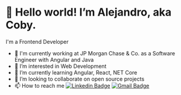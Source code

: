 # 👋 Hello world! I’m Alejandro, aka Coby. 
I'm a Frontend Developer
-  🔭 I'm currently working at JP Morgan Chase & Co. as a Software Engineer with Angular and Java
- 👀 I’m interested in Web Development
- 🌱 I’m currently learning Angular, React, NET Core
- 💞️ I’m looking to collaborate on open source projects
- 📫 How to reach me [![Linkedin Badge](https://img.shields.io/badge/--blue?style=flat&logo=Linkedin&logoColor=white&link=https://www.linkedin.com/in/alejandroxacosta/)](https://www.linkedin.com/in/alejandroxacosta/)
[![Gmail Badge](https://img.shields.io/badge/-red?style=flat&logo=Gmail&logoColor=white&link=mailto:acostaxalejandro@gmail.com)](mailto:acostaxalejandro@gmail.com)


<!---
CobyBoy/CobyBoy is a ✨ special ✨ repository because its `README.md` (this file) appears on your GitHub profile.
You can click the Preview link to take a look at your changes.
--->
